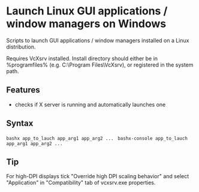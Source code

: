 # Launch Linux GUI applications / window managers on Windows

Scripts to launch GUI applications / window managers installed on a Linux distribution.

Requires VcXsrv installed. Install directory should either be in %programfiles% (e.g. C:\Program Files\VcXsrv), or registered in the system path.

## Features

- checks if X server is running and automatically launches one

## Syntax

`bashx app_to_lauch app_arg1 app_arg2 ... `
`bashx-console app_to_lauch app_arg1 app_arg2 ... `

## Tip

For high-DPI displays tick "Override high DPI scaling behavior" and select "Application" in "Compatibility" tab of vcxsrv.exe properties.
